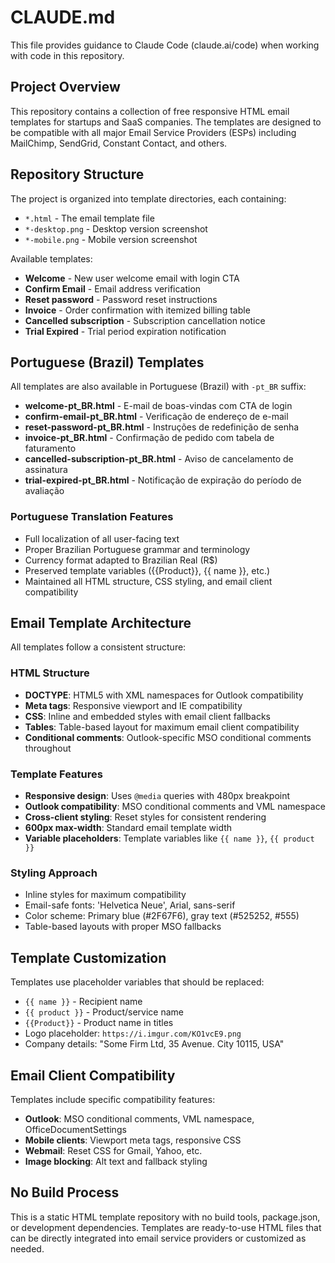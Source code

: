 # CLAUDE.md

This file provides guidance to Claude Code (claude.ai/code) when working with code in this repository.

## Project Overview

This repository contains a collection of free responsive HTML email templates for startups and SaaS companies. The templates are designed to be compatible with all major Email Service Providers (ESPs) including MailChimp, SendGrid, Constant Contact, and others.

## Repository Structure

The project is organized into template directories, each containing:
- `*.html` - The email template file
- `*-desktop.png` - Desktop version screenshot
- `*-mobile.png` - Mobile version screenshot

Available templates:
- **Welcome** - New user welcome email with login CTA
- **Confirm Email** - Email address verification
- **Reset password** - Password reset instructions
- **Invoice** - Order confirmation with itemized billing table
- **Cancelled subscription** - Subscription cancellation notice
- **Trial Expired** - Trial period expiration notification

## Portuguese (Brazil) Templates

All templates are also available in Portuguese (Brazil) with `-pt_BR` suffix:
- **welcome-pt_BR.html** - E-mail de boas-vindas com CTA de login
- **confirm-email-pt_BR.html** - Verificação de endereço de e-mail
- **reset-password-pt_BR.html** - Instruções de redefinição de senha
- **invoice-pt_BR.html** - Confirmação de pedido com tabela de faturamento
- **cancelled-subscription-pt_BR.html** - Aviso de cancelamento de assinatura
- **trial-expired-pt_BR.html** - Notificação de expiração do período de avaliação

### Portuguese Translation Features
- Full localization of all user-facing text
- Proper Brazilian Portuguese grammar and terminology
- Currency format adapted to Brazilian Real (R$)
- Preserved template variables ({{Product}}, {{ name }}, etc.)
- Maintained all HTML structure, CSS styling, and email client compatibility

## Email Template Architecture

All templates follow a consistent structure:

### HTML Structure
- **DOCTYPE**: HTML5 with XML namespaces for Outlook compatibility
- **Meta tags**: Responsive viewport and IE compatibility
- **CSS**: Inline and embedded styles with email client fallbacks
- **Tables**: Table-based layout for maximum email client compatibility
- **Conditional comments**: Outlook-specific MSO conditional comments throughout

### Template Features
- **Responsive design**: Uses `@media` queries with 480px breakpoint
- **Outlook compatibility**: MSO conditional comments and VML namespace
- **Cross-client styling**: Reset styles for consistent rendering
- **600px max-width**: Standard email template width
- **Variable placeholders**: Template variables like `{{ name }}`, `{{ product }}`

### Styling Approach
- Inline styles for maximum compatibility
- Email-safe fonts: 'Helvetica Neue', Arial, sans-serif
- Color scheme: Primary blue (#2F67F6), gray text (#525252, #555)
- Table-based layouts with proper MSO fallbacks

## Template Customization

Templates use placeholder variables that should be replaced:
- `{{ name }}` - Recipient name
- `{{ product }}` - Product/service name
- `{{Product}}` - Product name in titles
- Logo placeholder: `https://i.imgur.com/KO1vcE9.png`
- Company details: "Some Firm Ltd, 35 Avenue. City 10115, USA"

## Email Client Compatibility

Templates include specific compatibility features:
- **Outlook**: MSO conditional comments, VML namespace, OfficeDocumentSettings
- **Mobile clients**: Viewport meta tags, responsive CSS
- **Webmail**: Reset CSS for Gmail, Yahoo, etc.
- **Image blocking**: Alt text and fallback styling

## No Build Process

This is a static HTML template repository with no build tools, package.json, or development dependencies. Templates are ready-to-use HTML files that can be directly integrated into email service providers or customized as needed.